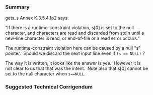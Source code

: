 ### Summary

gets\_s Annex K.3.5.4.1p2 says:  

"If there is a runtime-constraint violation, s\[0\] is set to the null  
character, and characters are read and discarded from stdin until a  
new-line character is read, or end-of-file or a read error occurs."  

The runtime-constraint violation here can be caused by a null "s"  
pointer.  Should we discard the next input line even if `(s == NULL)` ?  

The way it is written, it looks like the answer is yes.  However it is  
not clear to us that that was the intent.  Note also that s\[0\] cannot be  
set to the null character when `s==NULL`.

### Suggested Technical Corrigendum

